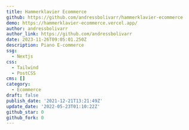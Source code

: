 ```yaml
---
title: Hammerklavier Ecommerce
github: https://github.com/andressbolivarr/hammerklavier-ecommerce
demo: https://hammerklavier-ecommerce.vercel.app/
author: andressbolivarr
author_link: https://github.com/andressbolivarr
date: 2023-11-26T09:05:01.250Z
description: Piano E-commerce
ssg:
  - Nextjs
css:
  - Tailwind
  - PostCSS
cms: []
category:
  - Ecommerce
draft: false
publish_date: '2021-12-21T13:21:49Z'
update_date: '2022-05-23T01:10:22Z'
github_star: 0
github_fork: 0
---
```

